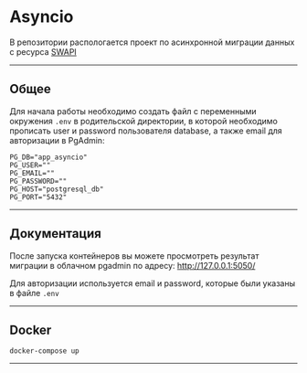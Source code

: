 # Asyncio

В репозитории распологается проект по асинхронной миграции данных с ресурса [SWAPI](https://swapi.dev/documentation#people)

---
## Общее

Для начала работы необходимо создать файл с переменными окружения `.env` в родительской директории, в которой необходимо прописать user и password пользователя database, а также email для авторизации в PgAdmin:
```
PG_DB="app_asyncio"
PG_USER=""
PG_EMAIL=""
PG_PASSWORD=""
PG_HOST="postgresql_db"
PG_PORT="5432"
```
---
## Документация
После запуска контейнеров вы можете просмотреть результат миграции в облачном pgadmin по адресу: 
http://127.0.0.1:5050/

Для авторизации используется email и password, которые были указаны в файле `.env`

---
## Docker
```shell
docker-compose up
```
---